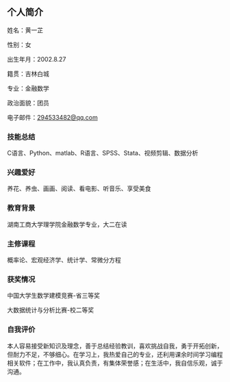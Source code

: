 ## 个人简介
姓名：黄一芷

性别：女

出生年月：2002.8.27

籍贯：吉林白城

专业：金融数学

政治面貌：团员

电子邮件：294533482@qq.com
### 技能总结
C语言、Python、matlab、R语言、SPSS、Stata、视频剪辑、数据分析
### 兴趣爱好
养花、养虫、画画、阅读、看电影、听音乐、享受美食
### 教育背景
湖南工商大学理学院金融数学专业，大二在读
### 主修课程
概率论、宏观经济学、统计学、常微分方程
### 获奖情况
中国大学生数学建模竞赛-省三等奖

大数据统计与分析比赛-校二等奖
### 自我评价
本人容易接受新知识及理念，善于总结经验教训，喜欢挑战自我，勇于开拓创新，但耐力不足，不够细心。在学习上，我热爱自己的专业，还利用课余时间学习编程相关软件；在工作中，我认真负责，有集体荣誉感；在生活中，我自信乐观，诚于沟通。
